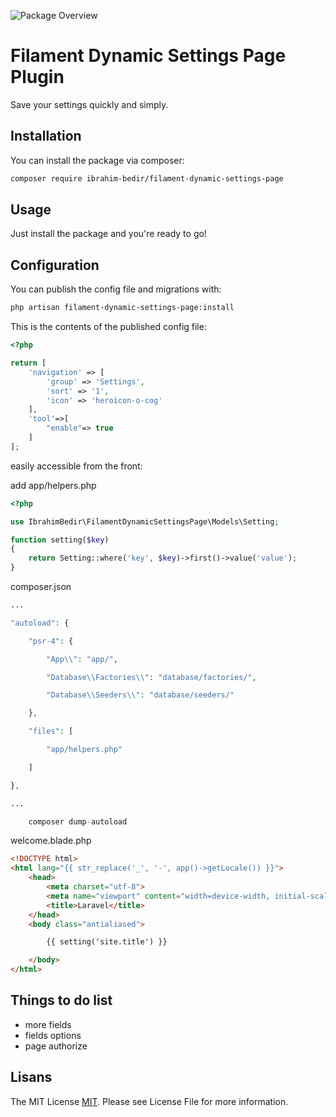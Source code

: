 ![Package Overview](https://banners.beyondco.de/Filament%20Dynamic%20Settings%20Page%20Plugin.png?theme=light&packageManager=composer+require&packageName=ibrahim-bedir%2Ffilament-dynamic-settings-page&pattern=architect&style=style_1&description=Save+your+settings+quickly+and+simply.&md=1&showWatermark=0&fontSize=75px&images=https%3A%2F%2Flaravel.com%2Fimg%2Flogomark.min.svg)

  
# Filament Dynamic Settings Page Plugin

Save your settings quickly and simply.



## Installation

You can install the package via composer:

```bash
composer require ibrahim-bedir/filament-dynamic-settings-page
```

  ## Usage

Just install the package and you're ready to go!
## Configuration

You can publish the config file and migrations with:

```bash
php artisan filament-dynamic-settings-page:install
```

  This is the contents of the published config file:

```php
<?php

return [
    'navigation' => [
        'group' => 'Settings',
        'sort' => '1',
        'icon' => 'heroicon-o-cog'
    ],
    'tool'=>[
        "enable"=> true
    ]
];
```

easily accessible from the front:

add app/helpers.php

```php
<?php

use IbrahimBedir\FilamentDynamicSettingsPage\Models\Setting;

function setting($key)
{
    return Setting::where('key', $key)->first()->value('value');
}
```

composer.json
```php
...

"autoload": {

    "psr-4": {

        "App\\": "app/",

        "Database\\Factories\\": "database/factories/",

        "Database\\Seeders\\": "database/seeders/"

    },

    "files": [

        "app/helpers.php"

    ]

},

...
```

```php
    composer dump-autoload
```
welcome.blade.php

```html
<!DOCTYPE html>
<html lang="{{ str_replace('_', '-', app()->getLocale()) }}">
    <head>
        <meta charset="utf-8">
        <meta name="viewport" content="width=device-width, initial-scale=1">
        <title>Laravel</title>
    </head>
    <body class="antialiased">

        {{ setting('site.title') }}

    </body>
</html>
```

## Things to do list

- more fields
- fields options
- page authorize


## Lisans

The MIT License [MIT](https://choosealicense.com/licenses/mit/). Please see License File for more information.

  
